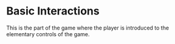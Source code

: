 # Basic Interactions

This is the part of the game where the player is introduced to the elementary controls of the game.
